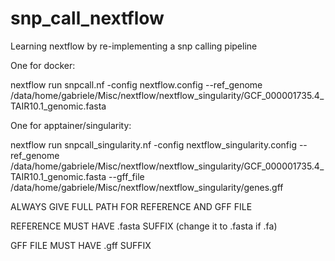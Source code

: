 # snp_call_nextflow
Learning nextflow by re-implementing a snp calling pipeline



One for docker:

nextflow run snpcall.nf -config nextflow.config --ref_genome /data/home/gabriele/Misc/nextflow/nextflow_singularity/GCF_000001735.4_TAIR10.1_genomic.fasta

One for apptainer/singularity:

nextflow run snpcall_singularity.nf -config nextflow_singularity.config --ref_genome /data/home/gabriele/Misc/nextflow/nextflow_singularity/GCF_000001735.4_TAIR10.1_genomic.fasta --gff_file /data/home/gabriele/Misc/nextflow/nextflow_singularity/genes.gff



ALWAYS GIVE FULL PATH FOR REFERENCE AND GFF FILE

REFERENCE MUST HAVE .fasta SUFFIX (change it to .fasta if .fa)

GFF FILE MUST HAVE .gff SUFFIX
